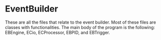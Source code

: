 # EventBuilder
These are all the files that relate to the event builder.  Most of these files are classes with functionalities.  The main body of the program is the following:  EBEngine, ECio, ECProcessor, EBPID, and EBTrigger.  
